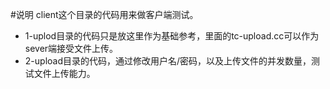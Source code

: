 #说明
client这个目录的代码用来做客户端测试。

- 1-uplod目录的代码只是放这里作为基础参考，里面的tc-upload.cc可以作为sever端接受文件上传。
- 2-upload目录的代码，通过修改用户名/密码，以及上传文件的并发数量，测试文件上传能力。
